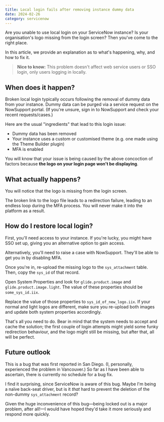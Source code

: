 ```yaml
---
title: Local login fails after removing instance dummy data
date: 2024-02-26
category: servicenow
---
```


Are you unable to use local login on your ServiceNow instance? Is your organisation's logo missing from the login screen? Then you've come to the right place.

In this article, we provide an explanation as to what's happening, why, and how to fix it.

> **Nice to know:** This problem doesn't affect web service users or SSO login, only users logging in locally.

## When does it happen?

Broken local login typically occurs following the removal of dummy data from your instance. Dummy data can be purged via a service request on the NowSupport portal. (If you're unsure, sign in to NowSupport and check your recent requests/cases.)

Here are the usual "ingredients" that lead to this login issue:

- Dummy data has been removed
- Your instance uses a custom or customised theme (e.g. one made using the Theme Builder plugin)
- MFA is enabled

You will know that your issue is being caused by the above concoction of factors because **the logo on your login page won't be displaying**.

## What actually happens?

You will notice that the logo is missing from the login screen.

The broken link to the logo file leads to a redirection failure, leading to an endless loop during the MFA process. You will never make it into the platform as a result.

## How do I restore local login?

First, you'll need access to your instance. If you're lucky, you might have SSO set up, giving you an alternative option to gain access.

Alternatively, you'll need to raise a case with NowSupport. They'll be able to get you in by disabling MFA.

Once you're in, re-upload the missing logo to the `sys_attachment` table. Then, copy the `sys_id` of that record.

Open System Properties and look for `glide.product.image` and `glide.product.image.light`. The value of these properties should be `some_sys_id.iix`.

Replace the value of those properties to `sys_id_of_new_logo.iix`. If your normal and light logos are different, make sure you re-upload both images and update both system properties accordingly.

That's all you need to do. Bear in mind that the system needs to accept and cache the solution; the first couple of login attempts might yield some funky redirection behaviour, and the logo might still be missing, but after that, all will be perfect.

## Future outlook

This is a bug that was first reported in San Diego. (I, personally, experienced the problem in Vancouver.) So far as I have been able to ascertain, there is currently no schedule for a bug fix.

I find it surprising, since ServiceNow is aware of this bug. Maybe I'm being a na&iuml;ve back-seat driver, but is it _that_ hard to prevent the deletion of the non-dummy `sys_attachment` record?

Given the huge inconvenience of this bug&mdash;being locked out is a major problem, after all!&mdash;I would have hoped they'd take it more seriously and respond more quickly.
